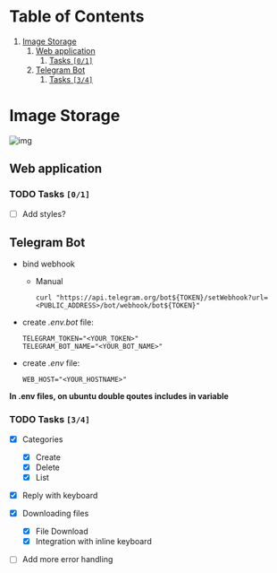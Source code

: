 
# Table of Contents

1.  [Image Storage](#org559b107)
    1.  [Web application](#org77d2719)
        1.  [Tasks <code>[0/1]</code>](#org9cc2026)
    2.  [Telegram Bot](#orgb2476bf)
        1.  [Tasks <code>[3/4]</code>](#org0cd7d25)


<a id="org559b107"></a>

# Image Storage

![img](https://github.com/iliayar/image-storage/workflows/build/badge.svg)


<a id="org77d2719"></a>

## Web application


<a id="org9cc2026"></a>

### TODO Tasks <code>[0/1]</code>

-   [ ] Add styles?


<a id="orgb2476bf"></a>

## Telegram Bot

-   bind webhook
    -   Manual 
        
            curl "https://api.telegram.org/bot${TOKEN}/setWebhook?url=<PUBLIC_ADDRESS>/bot/webhook/bot${TOKEN}"
-   create *.env.bot* file:
    
        TELEGRAM_TOKEN="<YOUR_TOKEN>"
        TELEGRAM_BOT_NAME="<YOUR_BOT_NAME>"
-   create *.env* file:
    
        WEB_HOST="<YOUR_HOSTNAME>"

**In .env files, on ubuntu double qoutes includes in variable**


<a id="org0cd7d25"></a>

### TODO Tasks <code>[3/4]</code>

-   [X] Categories
    -   [X] Create
    -   [X] Delete
    -   [X] List
-   [X] Reply with keyboard
-   [X] Downloading files
    -   [X] File Download
    -   [X] Integration with inline keyboard
-   [ ] Add more error handling

